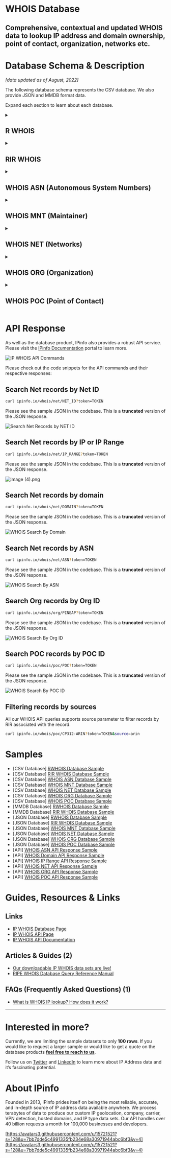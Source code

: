 # WHOIS Database

## Comprehensive, contextual and updated WHOIS data to lookup IP address and domain ownership, point of contact, organization, networks etc.

# Database Schema & Description

*[data updated as of August, 2022]*

The following database schema represents the CSV database. We also provide JSON and MMDB format data.

Expand each section to learn about each database.


<details>
<summary>
<h2>R WHOIS</h2>
</summary>

Parsed and normalized data we have collected from different RIRs. We also provide additional  fields to provide context to the data.

| Field Name | Example | Data Type | Notes |
| --- | --- | --- | --- |
| `range` | 50.28.18.195 | TEXT | IP Address range/netblock |
| `id` | NETBLK-GRADOCEROPUB.50.28.18.195/32 | TEXT | Raw netblock identifier from WHOIS |
| `name` | Grado Cero Publicidad S.A. de C.V. | TEXT | Name of netblock |
| `descr` | GRADOCEROPUB-50.28.18.195 | TEXT | Description |
| `host` | rwhois.liquidweb.com:4321 | TEXT | Host information |
| `country` | MX | TEXT | ISO 3166 country code |
| `email` | webmaster@gradocero.com | TEXT | Contact email information |
| `abuse` | abuse@sourcedns.com | TEXT | Abuse email information |
| `domain` | gradocero.com | TEXT | Domain associated with the netblock |
| `country.1` | MX | TEXT | Secondary country information |
| `city` | Naucalpan de Juarez | TEXT | City information |
| `street` | Calle Andes #46 | TEXT | Street information |
| `postal` | 53125 | TEXT | Postal Code information |
| `updated` | 2021-01-26 00:00:00 | TEXT | Update date in the WHOIS registry |
| `imported` | 2021-01-27 04:44:47.206483 | TEXT | Imported date in the WHOIS registry |

</details>

<details>
<summary>
<h2>RIR WHOIS</h2>
</summary>

RIR WHOIS data is created by parsing IP WHOIS data from the regional Internet Registries. Aside from normalizing and structuring the data from different RIR, we include additional contexts and insights.

| Field Name | Example | Data Type | Notes |
| --- | --- | --- | --- |
| `range` | 45.142.160.224-45.142.161.255 | TEXT | IP Address range/netblock |
| `id` | PL-DOMYNET-NETWORK | TEXT | Raw netblock identifier from WHOIS |
| `name` | DomyNet Sp. z o.o. | TEXT | Name of netblock |
| `country` | PL | TEXT | ISO 3166 country code |
| `status` | ASSIGNED PA | TEXT | Range assignment type ([RIPE’s documentation](https://www.ripe.net/publications/docs/ripe-733)) |
| `tech` | PK9274-RIPE | TEXT | ID for technical contact of WHOIS record |
| `maintainer` | MNT-PL-DOMYNET-1 | TEXT | ID for contact authorized to update WHOIS record for netblock |
| `admin` | PK9274-RIPE | TEXT | ID for administrative contact of netblock |
| `source` | ripe | TEXT | RIR associated with record (RIPE, ARIN, etc.) |
| `whois_domain` | domynet.pl | TEXT | Domain name (from WHOIS entry) |
| `updated` | 2020-01-09 | TEXT | Last updated date (taken from WHOIS entry) |
| `org` | ORG-DSZO39-RIPE | TEXT | ID or name of organization responsible for netblock |
| `rdns_domain` | domynet.pl | TEXT | Domain associated with IP range (only available if a majority of IPs within range share a common reverse DNS domain) |
| `domain` | domynet.pl | TEXT | Domain associated with netblock (based on our data sets) |
| `geoloc` | 52.2260524 20.9941955 | TEXT | Latitude/longitude coordinates indicating where users of network are located |
| `org_address` | ul. Lindleya 16/301 02-013 Warszawa POLAND | TEXT | Address of the associated organization |
| `asn` | AS208348 | TEXT | Autonomous system number for organization that routes traffic for IP (based on BGP routing data) |
| `as_name` | DomyNet Sp. z o.o. | TEXT | Name of AS (based on our data sets and data processing) |
| `as_domain` | domynet.pl | TEXT | Domain of AS (based on our data sets and data processing) |
| `as_type` | isp | TEXT | ISP, business, or hosting (based on around 20 different features and our custom training set) |

</details>

<details>
<summary>
<h2>WHOIS ASN (Autonomous System Numbers)</h2>
</summary>

ASN Data matched to WHOIS data for contextual data.

| Field Name | Example | Data Type | Notes |
| --- | --- | --- | --- |
| `id` | AS3670 | TEXT | ASN information |
| `name` | Optimum Group | TEXT | Name of the netblock |
| `country` | US | TEXT | ISO 3166 country code |
| `org_id` | OPT | TEXT | Organization id of the netblock |
| `created` | 1994-06-10 | TEXT | Created date in the WHOIS registry |
| `updated` | 1995-12-08 | TEXT | Update date in the WHOIS registry |
| `source` | arin | TEXT | RIR associated with the record |
| `raw` | ASHandle: AS3670 OrgID: PT A... | TEXT | Raw data field |

</details>

<details>
<summary>
<h2>WHOIS MNT (Maintainer)</h2>
</summary>

| Field Name | Example | Data Type | Notes |
| --- | --- | --- | --- |
| `id` | NETFIL-MNT | TEXT | ID for the contact authorized to update record |
| `name` | NETFIL SRL BULEVARDUL RACOTEANU NR.163A FILI... | TEXT | Name and information of the mnt contact |
| `admin_id` | VD1057-RIPE | TEXT | Administrative contact id of the netblock |
| `tech_id` | VD1057-RIPE | TEXT | Technical contact id of the netblock |
| `org_id` | ORG-NS89-RIPE | TEXT | Organization responsible for the netblock |
| `created` | 2010-04-14 | TEXT | Created date in the WHOIS registry |
| `updated` | 2010-04-14 | TEXT | Updated date in the WHOIS registry |
| `source` | ripe | TEXT | RIR associated with the record |
| `raw` | mntner: NETFIL-MNT descr: NE... | TEXT | Raw data field |

`updated` and `created` values can be set to `datetime` data type.

</details>



<details>
<summary>
<h2>WHOIS NET (Networks)</h2>
</summary>

Network information from WHOIS registry  

| Field Name | Example | Data Type | Notes |
| --- | --- | --- | --- |
| `range` | 148.59.204.0/23 | TEXT | Netblock range |
| `id` | IN | TEXT | Raw netblock identifier from WHOIS |
| `name` | iTel Networks Inc | TEXT | Name of the netblock |
| `country` | CA | TEXT | ISO 3166 country code |
| `domain` | itel.com | TEXT | Domain associated with the netblock |
| `org_id` | IN | TEXT | Organization id of the netblock in the RIR db |
| `status` | ALLOCATION | TEXT | Range assignment type (see details) |
| `tech_id` | ABO24-ARIN JONAS30-ARIN RINKD-ARIN TRIGG15-... | TEXT | ID for technical contact |
| `mnt_id` | ITELN-ARIN | TEXT | ID for contact authorized to update the record |
| `admin_id` | RINKD-ARIN | TEXT | Administrative contact id of the netblock |
| `abuse_id` | ABUSE3422-ARIN | TEXT | Abuse contact id of the netblock |
| `created` | 2016-10-07 | TEXT | Created date in the WHOIS registry |
| `updated` | 2016-10-07 | TEXT | Updated date in the WHOIS registry |
| `source` | arin | TEXT | RIR associated with the record |
| `raw` | NetHandle: NET-148-59-204-0-1 OrgID: ... | TEXT | Raw data field |

`updated` and `created` values can be set to `datetime` data type.

</details>


<details>
<summary>
<h2>WHOIS ORG (Organization)</h2>
</summary>

Organization information from WHOIS registry

| Field Name | Example | Data Type | Notes |
| --- | --- | --- | --- |
| `id` | CTC-7 | TEXT | ID of the organization responsible for the netblock |
| `name` | Communications Technology Center | TEXT | Name of the organization responsible for the netblock |
| `address` |  | TEXT | Address information of the organization |
| `street` | IT Division PO Box 42495 | TEXT | Street address information of the organization |
| `city` | Olympia | TEXT | City of the organization |
| `state` | WA | TEXT | State / Region of the organization |
| `postalcode` | 98504-2495 | TEXT | Postal code information of the organization |
| `country` | US | TEXT | ISO 3166 country code |
| `admin_id` | NIEDK-ARIN | TEXT | Administrative contact id of the netblock |
| `tech_id` | NIEDK-ARIN | TEXT | Technical contact ID of the netblock |
| `abuse_id` | ABUSE135-ARIN NIEDK-ARIN | TEXT | Abuse contact ID of the netblock |
| `mnt_id` | NIEDK-ARIN | TEXT | ID for the contact authorized to update record |
| `email` |  | TEXT | Email information of the organization |
| `domain` | sbctc.edu | TEXT | Domain associated with the netblock |
| `created` | 1994-04-19 | TEXT | Created date in the WHOIS registry |
| `updated` | 2015-11-24 | TEXT | Updated date in the WHOIS registry |
| `source` | arin | TEXT | RIR associated with the record |
| `raw` | OrgID: CTC-7 OrgName: Communi... | TEXT | Raw data field |

`updated` and `created` values can be set to `datetime` data type.

</details>


<details>
<summary>
<h2>WHOIS POC (Point of Contact)</h2>
</summary>

WHOIS database registry from point of contact

| Field Name | Example | Data Type | Notes |
| --- | --- | --- | --- |
| `id` | TRONT-ARIN | TEXT | ID of the netblock owner |
| `name` | Matthew Tront | TEXT | Name of the point of contact of the organization responsible for the netblock |
| `mobilephone` | +1-302-521-3780 | TEXT | Organizational mobile phone number of the point of contact |
| `officephone` | +1-215-873-2200 | TEXT | Organizational office phone number of the point of contact |
| `fax` | +1-215-645-0383 | TEXT | Organizational fax number of the point of contact |
| `address` | US, PA, Philadelphia, 456 North 5th St., 19123 | TEXT | Address of the point of contact of the netblock owner |
| `country` | US | TEXT | ISO 3166 country code |
| `email` | mtront@destcorp.com | TEXT | Email of the point of contact of the netblock owner |
| `abuse_email` | mtront@destcorp.com | TEXT | Abuse contact of the point of contact of the netblock owner |
| `created` | 2014-11-12 | TEXT | Created date in the WHOIS registry |
| `updated` | 2014-11-12 | TEXT | Updated date in the WHOIS registry |
| `source` | arin | TEXT | RIR associated with the record |
| `raw` | POCHandle: TRONT-ARIN IsRole: … | TEXT | Raw data field |

`updated` and `created` values can be set to `datetime` data type.

</details>

# API Response

As well as the database product, IPinfo also provides a robust API service. Please visit the [IPinfo Documentation](https://ipinfo.io/developers) portal to learn more.

![IP WHOIS API Commands](../assets/whois_api_command.png)

Please check out the code snippets for the API commands and their respective responses:

## Search Net records by Net ID

```bash
curl ipinfo.io/whois/net/NET_ID?token=TOKEN
```

Please see the sample JSON in the codebase. This is a **truncated** version of the JSON response.

![Search Net Records by NET ID](../assets/whois_search_by_net_id.png) 

## **Search Net records by IP or IP Range**

```bash
curl ipinfo.io/whois/net/IP_RANGE?token=TOKEN
```

Please see the sample JSON in the codebase. This is a **truncated** version of the JSON response.

![image (4).png](../assets/whois_search_by_ip.png) 

## **Search Net records by domain**

```bash
curl ipinfo.io/whois/net/DOMAIN?token=TOKEN
```

Please see the sample JSON in the codebase. This is a **truncated** version of the JSON response.

![WHOIS Search By Domain](../assets/whois_search_by_domain.png) 

## **Search Net records by ASN**

```bash
curl ipinfo.io/whois/net/ASN?token=TOKEN
```

Please see the sample JSON in the codebase. This is a **truncated** version of the JSON response.

![WHOIS Search By ASN](../assets/whois_search_by_asn.png)

## **Search Org records by Org ID**

```bash
curl ipinfo.io/whois/org/PINEAP?token=TOKEN
```

Please see the sample JSON in the codebase. This is a **truncated** version of the JSON response.

![WHOIS Search By Org ID](../assets/whois_search_by_org_id.png) 

## **Search POC records by POC ID**

```bash
curl ipinfo.io/whois/poc/POC?token=TOKEN
```

Please see the sample JSON in the codebase. This is a **truncated** version of the JSON response.

![WHOIS Search By POC ID](../assets/whois_search_by_poc_id.png)

## Filtering records by sources

All our WHOIS API queries supports source parameter to filter records by RIR associated with the record.

```bash
curl ipinfo.io/whois/poc/CP312-ARIN?token=TOKEN&source=arin
```

# Samples

- [CSV Database] [RWHOIS Database Sample](/WHOIS/rwhois_sample.csv)
- [CSV Database] [RIR WHOIS Database Sample](/WHOIS/whois_rir_sample.csv)
- [CSV Database] [WHOIS ASN Database Sample](/WHOIS/whois_asn_sample.csv)
- [CSV Database] [WHOIS MNT Database Sample](/WHOIS/whois_mnt_sample.csv)
- [CSV Database] [WHOIS NET Database Sample](/WHOIS/whois_net_sample.csv)
- [CSV Database] [WHOIS ORG Database Sample](/WHOIS/whois_org_sample.csv)
- [CSV Database] [WHOIS POC Database Sample](/WHOIS/whois_poc_sample.csv)
- [MMDB Database] [RWHOIS Database Sample](/WHOIS/rwhois_sample.mmdb)
- [MMDB Database] [RIR WHOIS Database Sample](/WHOIS/whois_rir_sample.mmdb)
- [JSON Database] [RWHOIS Database Sample](/WHOIS/json/rwhois_sample.json)
- [JSON Database] [RIR WHOIS Database Sample](/WHOIS/json/whois_rir_sample.json)
- [JSON Database] [WHOIS MNT Database Sample](/WHOIS/json/whois_mnt_sample.json)
- [JSON Database] [WHOIS NET Database Sample](/WHOIS/json/whois_net_sample.json)
- [JSON Database] [WHOIS ORG Database Sample](/WHOIS/json/whois_org_sample.json)
- [JSON Database] [WHOIS POC Database Sample](/WHOIS/json/whois_poc_sample.json)
- [API] [WHOIS ASN API Response Sample](/WHOIS/API/whois_asn_api_sample.json)
- [API] [WHOIS Domain API Response Sample](/WHOIS/API/whois_domain_api_sample.json)
- [API] [WHOIS IP Range API Response Sample](/WHOIS/API/whois_ip_range_api_sample.json)
- [API] [WHOIS NET API Response Sample](/WHOIS/API/whois_net_api_sample.json)
- [API] [WHOIS ORG API Response Sample](/WHOIS/API/whois_org_api_sample.json)
- [API] [WHOIS POC API Response Sample](/WHOIS/API/whois_poc_api_sample.json)
 

# Guides, Resources & Links

## Links

- [IP WHOIS Database Page](https://ipinfo.io/products/ip-whois-data-download)
- [IP WHOIS API Page](https://ipinfo.io/products/whois-api)
- [IP WHOIS API Documentation](https://ipinfo.io/developers/whois)

## Articles & Guides (2)

- [Our downloadable IP WHOIS data sets are live!](https://ipinfo.io/blog/our-downloadable-ip-whois-data-sets-are-live)
- [RIPE WHOIS Database Query Reference Manual](https://www.ripe.net/publications/docs/ripe-358)

## FAQs (Frequently Asked Questions) (1)

- [What is WHOIS IP lookup? How does it work?](https://ipinfo.io/faq/article/73-what-is-whois-ip-lookup-how-does-it-work)

---

# Interested in more?

Currently, we are limiting the sample datasets to only **100 rows**. If you would like to request a larger sample or would like to get a quote on the database products **[feel free to reach to us](https://ipinfo.io/products/ip-database-download#request_form)**.

Follow us on [Twitter](https://twitter.com/ipinfoio) and [LinkedIn](https://www.linkedin.com/company/ipinfo/) to learn more about IP Address data and it’s fascinating potential.

# About IPinfo

Founded in 2013, IPinfo prides itself on being the most reliable, accurate, and in-depth source of IP address data available anywhere. We process terabytes of data to produce our custom IP geolocation, company, carrier, VPN detection, hosted domains, and IP type data sets. Our API handles over 40 billion requests a month for 100,000 businesses and developers.

[https://avatars3.githubusercontent.com/u/15721521?s=128&u=7bb7dde5c4991335fb234e68a30971944abc6bf3&v=4](https://avatars3.githubusercontent.com/u/15721521?s=128&u=7bb7dde5c4991335fb234e68a30971944abc6bf3&v=4)
